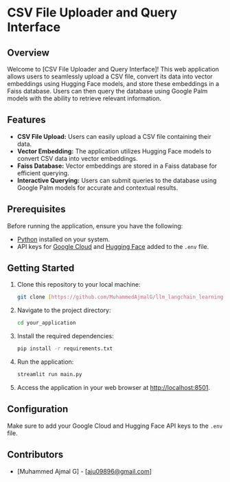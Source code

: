 # CSV File Uploader and Query Interface

## Overview

Welcome to [CSV File Uploader and Query Interface]! This web application allows users to seamlessly upload a CSV file, convert its data into vector embeddings using Hugging Face models, and store these embeddings in a Faiss database. Users can then query the database using Google Palm models with the ability to retrieve relevant information.

## Features

- **CSV File Upload:** Users can easily upload a CSV file containing their data.
- **Vector Embedding:** The application utilizes Hugging Face models to convert CSV data into vector embeddings.
- **Faiss Database:** Vector embeddings are stored in a Faiss database for efficient querying.
- **Interactive Querying:** Users can submit queries to the database using Google Palm models for accurate and contextual results.

## Prerequisites

Before running the application, ensure you have the following:

- [Python](https://www.python.org/) installed on your system.
- API keys for [Google Cloud](https://cloud.google.com/) and [Hugging Face](https://huggingface.co/) added to the `.env` file.

## Getting Started

1. Clone this repository to your local machine:

    ```bash
    git clone [https://github.com/MuhammedAjmalG/llm_langchain_learning/tree/main/llm_lang_csv_retrieval]
    ```

2. Navigate to the project directory:

    ```bash
    cd your_application
    ```

3. Install the required dependencies:

    ```bash
    pip install -r requirements.txt
    ```

4. Run the application:

    ```bash
    streamlit run main.py
    ```

5. Access the application in your web browser at [http://localhost:8501](http://localhost:8501).

## Configuration

Make sure to add your Google Cloud and Hugging Face API keys to the `.env` file.


## Contributors

- [Muhammed Ajmal G] - [aju09896@gmail.com]
